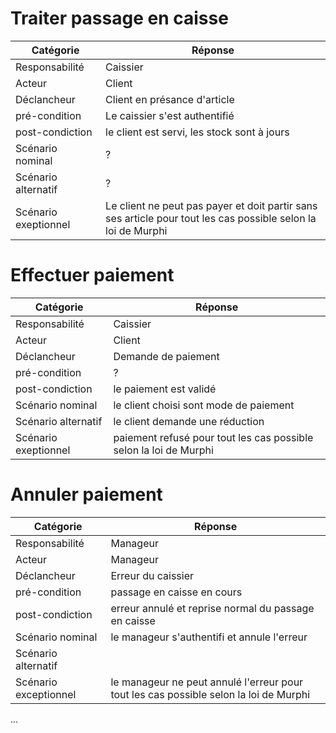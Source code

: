 # Traiter passage en caisse
| Catégorie                   | Réponse   |
| ------------------- | --- |
| Responsabilité      | Caissier    |
| Acteur              | Client    |
| Déclancheur         | Client en présance d'article    |
| pré-condition       | Le caissier s'est authentifié    |
| post-condiction     | le client est servi, les stock sont à jours    |
| Scénario nominal    | ?     |
| Scénario alternatif | ?    |
| Scénario exeptionnel                    | Le client ne peut pas payer et doit partir sans ses article pour tout les cas possible selon la loi de Murphi    |
# Effectuer paiement
| Catégorie            | Réponse                                |
| -------------------- | -------------------------------------- |
| Responsabilité       | Caissier                               |
| Acteur               | Client                                 |
| Déclancheur          | Demande de paiement                    |
| pré-condition        | ?                                      |
| post-condiction      | le paiement est validé                 |
| Scénario nominal     | le client choisi sont mode de paiement |
| Scénario alternatif  | le client demande une réduction                                       |
| Scénario exeptionnel | paiement refusé pour tout les cas possible selon la loi de Murphi                                       |
# Annuler paiement
| Catégorie | Réponse |
| ---- | ---- |
| Responsabilité | Manageur |
| Acteur | Manageur |
| Déclancheur | Erreur du caissier |
| pré-condition | passage en caisse en cours |
| post-condiction | erreur annulé et reprise normal du passage en caisse |
| Scénario nominal | le manageur s'authentifi et annule l'erreur |
| Scénario alternatif |  |
| Scénario exceptionnel | le manageur ne peut annulé l'erreur pour tout les cas possible selon la loi de Murphi |
...